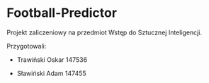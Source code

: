 # Football-Predictor
Projekt zaliczeniowy na przedmiot Wstęp do Sztucznej Inteligencji.

Przygotowali:

- Trawiński Oskar 147536

- Sławiński Adam 147455
